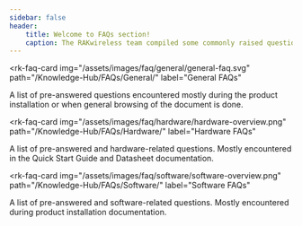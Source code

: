 ```yaml
---
sidebar: false
header:
    title: Welcome to FAQs section!
    caption: The RAKwireless team compiled some commonly raised questions and categorized them into three — General, Hardware, and Software. Browse through these sections to answer your questions and to provide you more information about the products. If you have unanswered questions left, message us through the chat box or immerse in the RAKWireless Forum.
---
```


<div class="flex flex-center q-gutter-sm">

<rk-faq-card
  img="/assets/images/faq/general/general-faq.svg"
  path="/Knowledge-Hub/FAQs/General/"
  label="General FAQs"
>

A list of pre-answered questions encountered mostly during the product installation or when general browsing of the document is done. 

</rk-faq-card>

<rk-faq-card
  img="/assets/images/faq/hardware/hardware-overview.png"
  path="/Knowledge-Hub/FAQs/Hardware/"
  label="Hardware FAQs"
>

A list of pre-answered and hardware-related questions. Mostly encountered in the Quick Start Guide and Datasheet documentation.

</rk-faq-card>

<rk-faq-card
  img="/assets/images/faq/software/software-overview.png"
  path="/Knowledge-Hub/FAQs/Software/"
  label="Software FAQs"
>

A list of pre-answered and software-related questions. Mostly encountered during product installation documentation.

</rk-faq-card>

</div>
